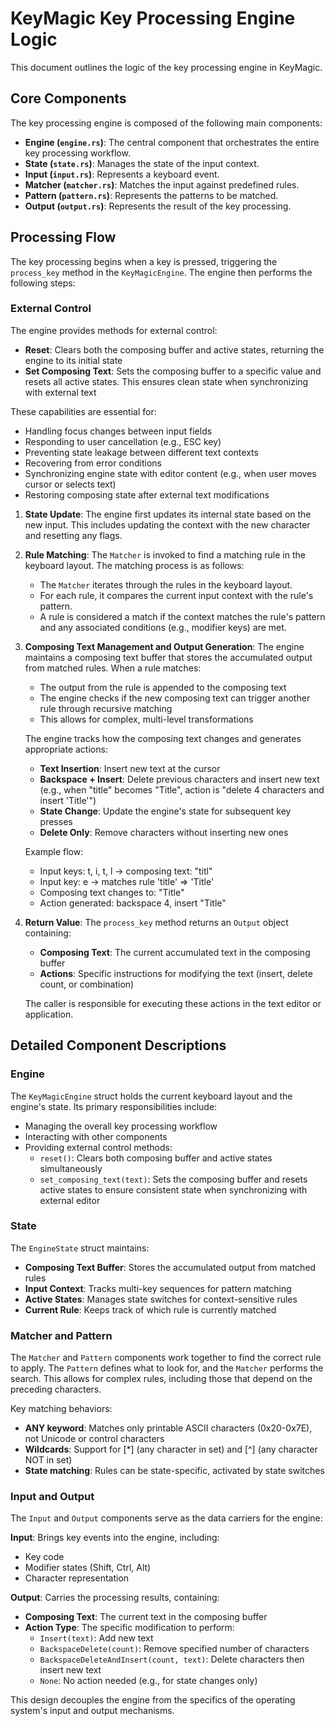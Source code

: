 # KeyMagic Key Processing Engine Logic

This document outlines the logic of the key processing engine in KeyMagic.

## Core Components

The key processing engine is composed of the following main components:

- **Engine (`engine.rs`)**: The central component that orchestrates the entire key processing workflow.
- **State (`state.rs`)**: Manages the state of the input context.
- **Input (`input.rs`)**: Represents a keyboard event.
- **Matcher (`matcher.rs`)**: Matches the input against predefined rules.
- **Pattern (`pattern.rs`)**: Represents the patterns to be matched.
- **Output (`output.rs`)**: Represents the result of the key processing.

## Processing Flow

The key processing begins when a key is pressed, triggering the `process_key` method in the `KeyMagicEngine`. The engine then performs the following steps:

### External Control

The engine provides methods for external control:
- **Reset**: Clears both the composing buffer and active states, returning the engine to its initial state
- **Set Composing Text**: Sets the composing buffer to a specific value and resets all active states. This ensures clean state when synchronizing with external text

These capabilities are essential for:
- Handling focus changes between input fields
- Responding to user cancellation (e.g., ESC key)
- Preventing state leakage between different text contexts
- Recovering from error conditions
- Synchronizing engine state with editor content (e.g., when user moves cursor or selects text)
- Restoring composing state after external text modifications

1.  **State Update**: The engine first updates its internal state based on the new input. This includes updating the context with the new character and resetting any flags.

2.  **Rule Matching**: The `Matcher` is invoked to find a matching rule in the keyboard layout. The matching process is as follows:
    - The `Matcher` iterates through the rules in the keyboard layout.
    - For each rule, it compares the current input context with the rule's pattern.
    - A rule is considered a match if the context matches the rule's pattern and any associated conditions (e.g., modifier keys) are met.

3.  **Composing Text Management and Output Generation**: The engine maintains a composing text buffer that stores the accumulated output from matched rules. When a rule matches:
    - The output from the rule is appended to the composing text
    - The engine checks if the new composing text can trigger another rule through recursive matching
    - This allows for complex, multi-level transformations

    The engine tracks how the composing text changes and generates appropriate actions:
    - **Text Insertion**: Insert new text at the cursor
    - **Backspace + Insert**: Delete previous characters and insert new text (e.g., when "title" becomes "Title", action is "delete 4 characters and insert 'Title'")
    - **State Change**: Update the engine's state for subsequent key presses
    - **Delete Only**: Remove characters without inserting new ones

    Example flow:
    - Input keys: t, i, t, l → composing text: "titl"
    - Input key: e → matches rule 'title' => 'Title'
    - Composing text changes to: "Title"
    - Action generated: backspace 4, insert "Title"

4.  **Return Value**: The `process_key` method returns an `Output` object containing:
    - **Composing Text**: The current accumulated text in the composing buffer
    - **Actions**: Specific instructions for modifying the text (insert, delete count, or combination)
    
    The caller is responsible for executing these actions in the text editor or application.

## Detailed Component Descriptions

### Engine

The `KeyMagicEngine` struct holds the current keyboard layout and the engine's state. Its primary responsibilities include:
- Managing the overall key processing workflow
- Interacting with other components
- Providing external control methods:
  - `reset()`: Clears both composing buffer and active states simultaneously
  - `set_composing_text(text)`: Sets the composing buffer and resets active states to ensure consistent state when synchronizing with external editor

### State

The `EngineState` struct maintains:
- **Composing Text Buffer**: Stores the accumulated output from matched rules
- **Input Context**: Tracks multi-key sequences for pattern matching
- **Active States**: Manages state switches for context-sensitive rules
- **Current Rule**: Keeps track of which rule is currently matched

### Matcher and Pattern

The `Matcher` and `Pattern` components work together to find the correct rule to apply. The `Pattern` defines what to look for, and the `Matcher` performs the search. This allows for complex rules, including those that depend on the preceding characters.

Key matching behaviors:
- **ANY keyword**: Matches only printable ASCII characters (0x20-0x7E), not Unicode or control characters
- **Wildcards**: Support for [*] (any character in set) and [^] (any character NOT in set)
- **State matching**: Rules can be state-specific, activated by state switches

### Input and Output

The `Input` and `Output` components serve as the data carriers for the engine:

**Input**: Brings key events into the engine, including:
- Key code
- Modifier states (Shift, Ctrl, Alt)
- Character representation

**Output**: Carries the processing results, containing:
- **Composing Text**: The current text in the composing buffer
- **Action Type**: The specific modification to perform:
  - `Insert(text)`: Add new text
  - `BackspaceDelete(count)`: Remove specified number of characters
  - `BackspaceDeleteAndInsert(count, text)`: Delete characters then insert new text
  - `None`: No action needed (e.g., for state changes only)

This design decouples the engine from the specifics of the operating system's input and output mechanisms.
